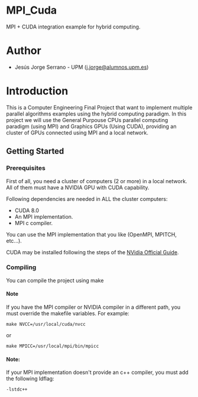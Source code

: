 # MPI_Cuda
MPI + CUDA integration example for hybrid computing.

# Author

* Jesús Jorge Serrano - UPM (j.jorge@alumnos.upm.es)

# Introduction
This is a Computer Engineering Final Project that want to implement multiple parallel algorithms examples using the hybrid computing paradigm. In this project we will use the General Purpouse CPUs parallel computing paradigm (using MPI) and Graphics GPUs (Using CUDA), providing an cluster of GPUs connected using MPI and a local network.

## Getting Started

### Prerequisites
First of all, you need a cluster of computers (2 or more) in a local network. All of them must have a NVIDIA GPU with CUDA capability.

Following dependencies are needed in ALL the cluster computers:
* CUDA 8.0
* An MPI implementation.
* MPI c compiler.

You can use the MPI implementation that you like (OpenMPI, MPITCH, etc...).

CUDA may be installed following the steps of the [NVidia Official Guide](http://docs.nvidia.com/cuda/cuda-installation-guide-linux/index.html).

### Compiling

You can compile the project using make

#### Note

If you have the MPI compiler or NVIDIA compiler in a different path, you must override the makefile variables. For example:

```
make NVCC=/usr/local/cuda/nvcc
```

or

```
make MPICC=/usr/local/mpi/bin/mpicc
```

#### Note:

If your MPI implementation doesn't provide an c++ compiler, you must add the following  ldflag:

```
-lstdc++
```
